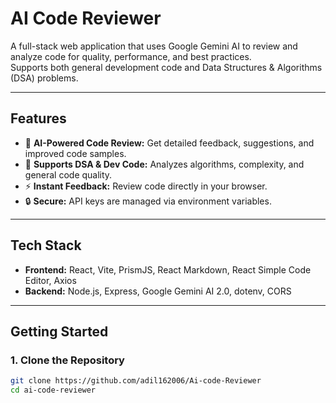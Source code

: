 # AI Code Reviewer

A full-stack web application that uses Google Gemini AI to review and analyze code for quality, performance, and best practices.  
Supports both general development code and Data Structures & Algorithms (DSA) problems.

---

## Features

- 🧠 **AI-Powered Code Review:** Get detailed feedback, suggestions, and improved code samples.
- 📝 **Supports DSA & Dev Code:** Analyzes algorithms, complexity, and general code quality.
- ⚡ **Instant Feedback:** Review code directly in your browser.
- 🔒 **Secure:** API keys are managed via environment variables.

---

## Tech Stack

- **Frontend:** React, Vite, PrismJS, React Markdown, React Simple Code Editor, Axios
- **Backend:** Node.js, Express, Google Gemini  AI 2.0, dotenv, CORS

---

## Getting Started

### 1. Clone the Repository

```sh
git clone https://github.com/adil162006/Ai-code-Reviewer
cd ai-code-reviewer